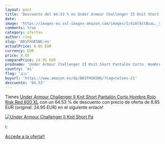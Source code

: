 ```yaml
---
layout: post
title: 'Descuento del 64.53 % en Under Armour Challenger II Knit Short Pa'
date: 
image: 'https://images-eu.ssl-images-amazon.com/images/I/41Al9ztBuaL._SL200_.jpg'
comments: true
category: ofertas
author: ring
slug: 'B01FHSK5NG-es'
actualPrice: 8.85 EUR
currency: EUR
price: 8.85
comparePrice: 24.95 EUR
prodname: 'Under Armour Challenger II Knit Short Pantalón Corto  Hombre  Rojo  Risk Red 600   XL'
country: 'es'
flag: '🇪🇸'
buyurl: 'https://www.amazon.es/dp/B01FHSK5NG/?tag=tolees-21'
descuento: '64.53'
---
```


Tienes [Under Armour Challenger II Knit Short Pantalón Corto  Hombre  Rojo  Risk Red 600   XL](https://www.amazon.es/dp/B01FHSK5NG/?tag=tolees-21) con un 64.53 % de descuento con precio de oferta de 8.85 EUR (original: 24.95 EUR) en el siguiente enlace!

[![Under Armour Challenger II Knit Short Pa](https://images-eu.ssl-images-amazon.com/images/I/41Al9ztBuaL._SL200_.jpg)](https://www.amazon.es/dp/B01FHSK5NG/?tag=tolees-21)

ℹ️:


[Accede a la oferta!!](https://www.amazon.es/dp/B01FHSK5NG/?tag=tolees-21)
